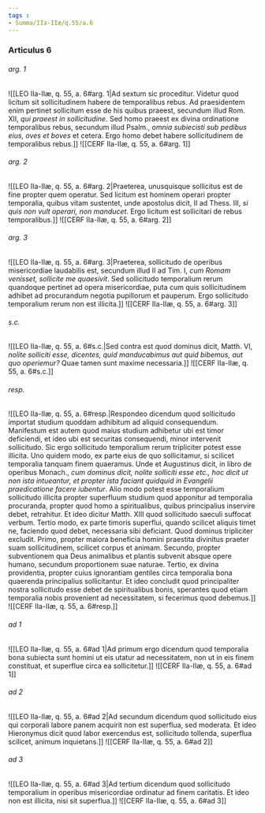 ```yaml
---
tags : 
- Summa/IIa-IIæ/q.55/a.6
---
```


### Articulus 6

###### arg. 1
![[LEO IIa-IIæ, q. 55, a. 6#arg. 1|Ad sextum sic proceditur. Videtur quod licitum sit sollicitudinem habere de temporalibus rebus. Ad praesidentem enim pertinet sollicitum esse de his quibus praeest, secundum illud Rom. XII, *qui praeest in sollicitudine*. Sed homo praeest ex divina ordinatione temporalibus rebus, secundum illud Psalm., *omnia subiecisti sub pedibus eius, oves et boves* et cetera. Ergo homo debet habere sollicitudinem de temporalibus rebus.]]
![[CERF IIa-IIæ, q. 55, a. 6#arg. 1]]

###### arg. 2
![[LEO IIa-IIæ, q. 55, a. 6#arg. 2|Praeterea, unusquisque sollicitus est de fine propter quem operatur. Sed licitum est hominem operari propter temporalia, quibus vitam sustentet, unde apostolus dicit, II ad Thess. III, *si quis non vult operari, non manducet*. Ergo licitum est sollicitari de rebus temporalibus.]]
![[CERF IIa-IIæ, q. 55, a. 6#arg. 2]]

###### arg. 3
![[LEO IIa-IIæ, q. 55, a. 6#arg. 3|Praeterea, sollicitudo de operibus misericordiae laudabilis est, secundum illud II ad Tim. I, *cum Romam venisset, sollicite me quaesivit*. Sed sollicitudo temporalium rerum quandoque pertinet ad opera misericordiae, puta cum quis sollicitudinem adhibet ad procurandum negotia pupillorum et pauperum. Ergo sollicitudo temporalium rerum non est illicita.]]
![[CERF IIa-IIæ, q. 55, a. 6#arg. 3]]

###### s.c.
![[LEO IIa-IIæ, q. 55, a. 6#s.c.|Sed contra est quod dominus dicit, Matth. VI, *nolite solliciti esse, dicentes, quid manducabimus aut quid bibemus, aut quo operiemur?* Quae tamen sunt maxime necessaria.]]
![[CERF IIa-IIæ, q. 55, a. 6#s.c.]]

###### resp.
![[LEO IIa-IIæ, q. 55, a. 6#resp.|Respondeo dicendum quod sollicitudo importat studium quoddam adhibitum ad aliquid consequendum. Manifestum est autem quod maius studium adhibetur ubi est timor deficiendi, et ideo ubi est securitas consequendi, minor intervenit sollicitudo. Sic ergo sollicitudo temporalium rerum tripliciter potest esse illicita. Uno quidem modo, ex parte eius de quo sollicitamur, si scilicet temporalia tanquam finem quaeramus. Unde et Augustinus dicit, in libro de operibus Monach., *cum dominus dicit, nolite solliciti esse etc., hoc dicit ut non ista intueantur, et propter ista faciant quidquid in Evangelii praedicatione facere iubentur*. Alio modo potest esse temporalium sollicitudo illicita propter superfluum studium quod apponitur ad temporalia procuranda, propter quod homo a spiritualibus, quibus principalius inservire debet, retrahitur. Et ideo dicitur Matth. XIII quod sollicitudo saeculi suffocat verbum. Tertio modo, ex parte timoris superflui, quando scilicet aliquis timet ne, faciendo quod debet, necessaria sibi deficiant. Quod dominus tripliciter excludit. Primo, propter maiora beneficia homini praestita divinitus praeter suam sollicitudinem, scilicet corpus et animam. Secundo, propter subventionem qua Deus animalibus et plantis subvenit absque opere humano, secundum proportionem suae naturae. Tertio, ex divina providentia, propter cuius ignorantiam gentiles circa temporalia bona quaerenda principalius sollicitantur. Et ideo concludit quod principaliter nostra sollicitudo esse debet de spiritualibus bonis, sperantes quod etiam temporalia nobis provenient ad necessitatem, si fecerimus quod debemus.]]
![[CERF IIa-IIæ, q. 55, a. 6#resp.]]

###### ad 1
![[LEO IIa-IIæ, q. 55, a. 6#ad 1|Ad primum ergo dicendum quod temporalia bona subiecta sunt homini ut eis utatur ad necessitatem, non ut in eis finem constituat, et superflue circa ea sollicitetur.]]
![[CERF IIa-IIæ, q. 55, a. 6#ad 1]]

###### ad 2
![[LEO IIa-IIæ, q. 55, a. 6#ad 2|Ad secundum dicendum quod sollicitudo eius qui corporali labore panem acquirit non est superflua, sed moderata. Et ideo Hieronymus dicit quod labor exercendus est, sollicitudo tollenda, superflua scilicet, animum inquietans.]]
![[CERF IIa-IIæ, q. 55, a. 6#ad 2]]

###### ad 3
![[LEO IIa-IIæ, q. 55, a. 6#ad 3|Ad tertium dicendum quod sollicitudo temporalium in operibus misericordiae ordinatur ad finem caritatis. Et ideo non est illicita, nisi sit superflua.]]
![[CERF IIa-IIæ, q. 55, a. 6#ad 3]]

